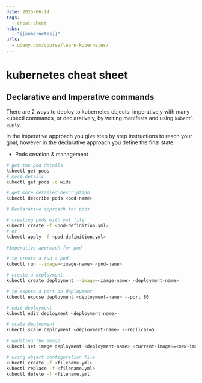 ```yaml
---
date: 2025-06-14
tags:
  - cheat-sheet
hubs:
  - "[[kubernetes]]"
urls:
  - udemy.com/course/learn-kubernetes/
---
```


# kubernetes cheat sheet

## Declarative and Imperative commands

There are 2 ways to deploy to kubernetes objects: imperatively with many kubectl
commands, or declaratively, by writing manifests and using `kubectl apply`.

In the imperative approach you give step by step instructions to reach your
goal, however in the declarative approach you define the final state.

- Pods creation & management

```bash
# get the pod details
kubectl get pods
# more details
kubectl get pods -o wide

# get more detailed description
kubectl describe pods <pod-name>

# Declarative approach for pods

# creating pods with yml file
kubectl create -f <pod-definition.yml>
# or
kubectl apply -f <pod-definition.yml>

#Imperative approach for pod

# to create a run a pod
kubectl run --image=<image-name> <pod-name>

# create a deployment
kubectl create deployment --image=<iamge-name> <deployment-name>

# to expose a port on deployment
kubectl expose deployment <deployment-name> --port 80

# edit deployment
kubectl edit deployment <deployment-name>

# scale deployment
kubectl scale deployment <deployment-name> --replicas=5

# updating the image
kubectl set image deployment <deployment-name> <current-image>=<new-image:1.18>

# using object configuration file
kubectl create -f <filename.yml>
kubectl replace -f <filename.yml>
kubectl delete -f <filename.yml

```
